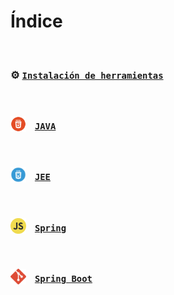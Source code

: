 
# Índice

<br>

### ⚙️ [`Instalación de herramientas`](./src/instalacion.md)


<br>

### <img src='./src/assets/index/html5.png' style="width: 25px; vertical-align: sub; margin-right: 10px"/> [`JAVA`](./src/java/java.md)

<br>

### <img src='./src/assets/index/css3.png' style="width: 25px; vertical-align: sub; margin-right: 10px" /> [`JEE`](./src/java/jee.md)

<br>

### <img src='./src/assets/index/js.png' style="width: 25px; vertical-align: sub; margin-right: 10px"/> [`Spring`](./src/js/Readme.md)

<br>

### <img src='./src/assets/index/git.png' style="width: 25px; vertical-align: sub; margin-right: 10px"/> [`Spring Boot`](./src/ejercicio/git-y-github.md)

<br>




